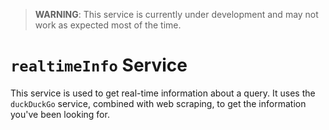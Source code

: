 > **WARNING**: This service is currently under development and may not work as expected most of the time.

# `realtimeInfo` Service

This service is used to get real-time information about a query. It uses the `duckDuckGo` service, combined with web scraping, to get the information you've been looking for.
